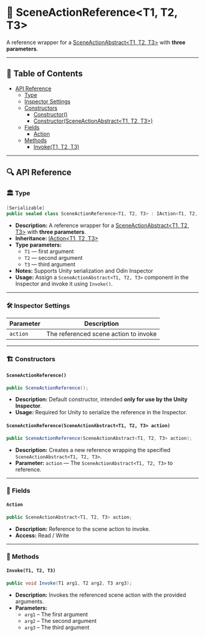 # 🧩 SceneActionReference&lt;T1, T2, T3&gt;

A reference wrapper for a [SceneActionAbstract&lt;T1, T2, T3&gt;](SceneActionAbstract%603.md) with <b>three parameters</b>.

---

## 📑 Table of Contents

- [API Reference](#-api-reference)
  - [Type](#-type)
  - [Inspector Settings](#-inspector-settings)
  - [Constructors](#-constructors)
    - [Constructor()](#sceneactionreference)
    - [Constructor(SceneActionAbstract\<T1, T2, T3>)](#sceneactionreferencesceneactionabstractt1-t2-t3-action)
  - [Fields](#-fields)
    - [Action](#action)
  - [Methods](#-methods)
    - [Invoke(T1, T2, T3)](#invoket1-t2-t3)

---

## 🔍 API Reference

### 🏛️ Type <div id="-type"></div>

```csharp
[Serializable]
public sealed class SceneActionReference<T1, T2, T3> : IAction<T1, T2, T3>
```

- **Description:** A reference wrapper for a [SceneActionAbstract&lt;T1, T2, T3&gt;](SceneActionAbstract%603.md) with <b>three parameters</b>.
- **Inheritance:** [IAction&lt;T1, T2, T3&gt;](IAction%603.md)
- **Type parameters:**
  - `T1` — first argument
  - `T2` — second argument
  - `T3` — third argument
- **Notes:** Supports Unity serialization and Odin Inspector
- **Usage:** Assign a `SceneActionAbstract<T1, T2, T3>` component in the Inspector and invoke it using `Invoke()`.

---

### 🛠 Inspector Settings

| Parameter | Description                           |
|-----------|---------------------------------------|
| `action`  | The referenced scene action to invoke |

---

### 🏗️ Constructors

#### `SceneActionReference()`

```csharp
public SceneActionReference();
```

- **Description:** Default constructor, intended **only for use by the Unity Inspector**.
- **Usage:** Required for Unity to serialize the reference in the Inspector.

#### `SceneActionReference(SceneActionAbstract<T1, T2, T3> action)`

```csharp
public SceneActionReference(SceneActionAbstract<T1, T2, T3> action);
```

- **Description:** Creates a new reference wrapping the specified `SceneActionAbstract<T1, T2, T3>`.
- **Parameter:** `action` — The `SceneActionAbstract<T1, T2, T3>` to reference.

---

### 🧱 Fields

#### `Action`

```csharp
public SceneActionAbstract<T1, T2, T3> action;
```

- **Description:** Reference to the scene action to invoke.
- **Access:** Read / Write

---

### 🏹 Methods

#### `Invoke(T1, T2, T3)`

```csharp
public void Invoke(T1 arg1, T2 arg2, T3 arg3);
```

- **Description:** Invokes the referenced scene action with the provided arguments.
- **Parameters:**
    - `arg1` – The first argument
    - `arg2` – The second argument
    - `arg3` – The third argument